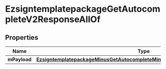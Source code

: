 
# EzsigntemplatepackageGetAutocompleteV2ResponseAllOf

## Properties
Name | Type | Description | Notes
------------ | ------------- | ------------- | -------------
**mPayload** | [**EzsigntemplatepackageMinusGetAutocompleteMinusV2MinusResponseMinusMPayload**](EzsigntemplatepackageMinusGetAutocompleteMinusV2MinusResponseMinusMPayload.md) |  | 



